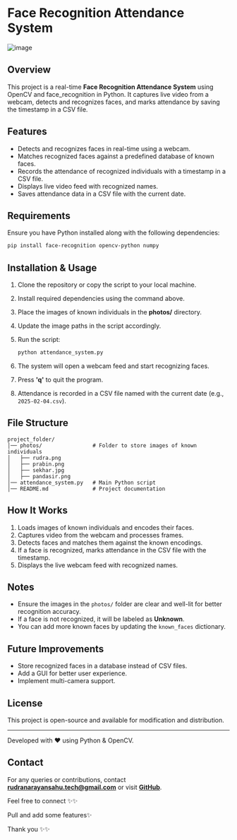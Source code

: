 # Face Recognition Attendance System

![image](https://github.com/user-attachments/assets/08cd157e-a4d8-44a4-82a2-21376a5171fe)


## Overview
This project is a real-time **Face Recognition Attendance System** using OpenCV and face_recognition in Python. It captures live video from a webcam, detects and recognizes faces, and marks attendance by saving the timestamp in a CSV file.

## Features
- Detects and recognizes faces in real-time using a webcam.
- Matches recognized faces against a predefined database of known faces.
- Records the attendance of recognized individuals with a timestamp in a CSV file.
- Displays live video feed with recognized names.
- Saves attendance data in a CSV file with the current date.

## Requirements
Ensure you have Python installed along with the following dependencies:

```sh
pip install face-recognition opencv-python numpy
```

## Installation & Usage
1. Clone the repository or copy the script to your local machine.
2. Install required dependencies using the command above.
3. Place the images of known individuals in the **photos/** directory.
4. Update the image paths in the script accordingly.
5. Run the script:
   
   ```sh
   python attendance_system.py
   ```

6. The system will open a webcam feed and start recognizing faces.
7. Press **'q'** to quit the program.
8. Attendance is recorded in a CSV file named with the current date (e.g., `2025-02-04.csv`).

## File Structure
```
project_folder/
│── photos/                # Folder to store images of known individuals
│   ├── rudra.png
│   ├── prabin.png
│   ├── sekhar.jpg
│   ├── pandasir.png
│── attendance_system.py   # Main Python script
│── README.md              # Project documentation
```

## How It Works
1. Loads images of known individuals and encodes their faces.
2. Captures video from the webcam and processes frames.
3. Detects faces and matches them against the known encodings.
4. If a face is recognized, marks attendance in the CSV file with the timestamp.
5. Displays the live webcam feed with recognized names.

## Notes
- Ensure the images in the `photos/` folder are clear and well-lit for better recognition accuracy.
- If a face is not recognized, it will be labeled as **Unknown**.
- You can add more known faces by updating the `known_faces` dictionary.

## Future Improvements
- Store recognized faces in a database instead of CSV files.
- Add a GUI for better user experience.
- Implement multi-camera support.

## License
This project is open-source and available for modification and distribution.

---

Developed with ❤️ using Python & OpenCV.


## Contact
For any queries or contributions, contact **rudranarayansahu.tech@gmail.com** or visit **[GitHub](https://github.com/rudranarayan-01)**.

Feel free to connect ✨✨

Pull and add some features✨

Thank you ✨✨
